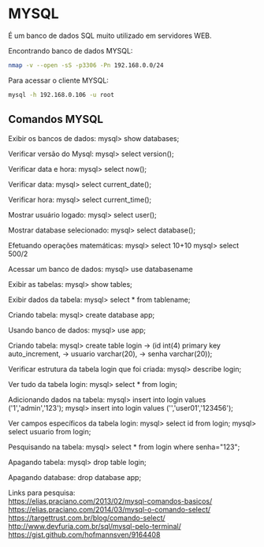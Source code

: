 # MYSQL

É um banco de dados SQL muito utilizado em servidores WEB.

Encontrando banco de dados MYSQL:
```bash
nmap -v --open -sS -p3306 -Pn 192.168.0.0/24
```

Para acessar o cliente MYSQL:
```bash
mysql -h 192.168.0.106 -u root
```


## Comandos MYSQL
Exibir os bancos de dados:
mysql> show databases;

Verificar versão do Mysql:
mysql> select version();

Verificar data e hora:
mysql> select now();

Verificar data:
mysql> select current_date();

Verificar hora:
mysql> select current_time();

Mostrar usuário logado:
mysql> select user();

Mostrar database selecionado:
mysql> select database();

Efetuando operações matemáticas:
mysql> select 10+10
mysql> select 500/2

Acessar um banco de dados:
mysql> use databasename

Exibir as tabelas:
mysql> show tables;

Exibir dados da tabela:
mysql> select * from tablename;

Criando tabela:
mysql> create database app;

Usando banco de dados:
mysql> use app;

Criando tabela:
mysql> create table login
    -> (id int(4) primary key auto_increment,
    -> usuario varchar(20),
    -> senha varchar(20));

Verificar estrutura da tabela login que foi criada:
mysql> describe login;

Ver tudo da tabela login:
mysql> select * from login;

Adicionando dados na tabela:
mysql> insert into login values ('1','admin','123');
mysql> insert into login values ('','user01','123456');

Ver campos específicos da tabela login:
mysql> select id from login;
mysql> select usuario from login;

Pesquisando na tabela:
mysql> select * from login where senha="123";

Apagando tabela:
mysql> drop table login;

Apagando database:
drop database app;

Links para pesquisa:  
https://elias.praciano.com/2013/02/mysql-comandos-basicos/  
https://elias.praciano.com/2014/03/mysql-o-comando-select/  
https://targettrust.com.br/blog/comando-select/  
http://www.devfuria.com.br/sql/mysql-pelo-terminal/
https://gist.github.com/hofmannsven/9164408

